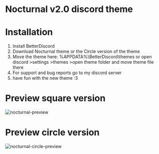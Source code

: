 # Nocturnal v2.0 discord theme

# Installation
1. Install BetterDiscord
2. Download Nocturnal theme or the Circle version of the theme
3. Move the theme here: %APPDATA%\BetterDiscord\themes or open discord >settings >themes >open theme folder and move theme file there
4. For support and bug reports go to my discord server
5. have fun with the new theme :3

# Preview square version
![nocturnal-preview](https://i.imgur.com/emBMm8I.png)

# Preview circle version
![nocturnal-circle-preview](https://i.imgur.com/C7GzoEr.png)
